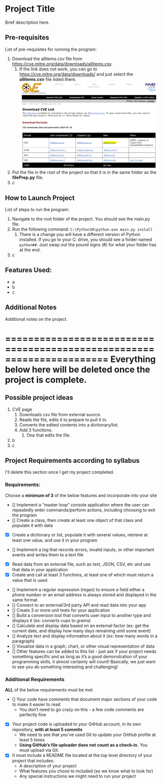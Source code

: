 # Project Title
Brief description here.

## Pre-requisites
List of pre-requisites for running the program:
1. Download the allitems.csv file from https://cve.mitre.org/data/downloads/allitems.csv.
   1. If the link does not work, you can go to https://cve.mitre.org/data/downloads/ and just select the **allitems.csv** file listed there.
   ![CVE site screenshot](/ReadMe-Files/00-screencapture.png)
2. Put the file in the root of the project so that it is in the same folder as the **filePrep.py** file.
3. c

## How to Launch Project
List of steps to run the program:
1. Navigate to the root folder of the project. You should see the main.py file.
2. Run the following command:
   `C:\Python38\python.exe main.py install`
   1. There is a change you will have a different version of Python installed. If you go to your C: drive, you should see a folder named `python##`. Just swap out the pound signs (#) for what your folder has at the end.
3. c

## Features Used:
- a
- b
- c

## Additional Notes
Additional notes on the project.

======================================================================
Everything below here will be deleted once the project is complete.
======================================================================

## Possible project ideas
1. CVE page
   1. Downloads csv file from external source.
   2. Reads the file, edits it to prepare to pull it in.
   3. Converts the edited contents into a dictionary/list.
   4. Add 3 functions.
      1. One that edits the file.
2. b
3. c

## Project Requirements according to syllabus

I'll delete this section once I get my project completed.

### **Requirements:**
Choose a **minimum of 3** of the below features and incorporate into your site
- [] Implement a “master loop” console application where the user can repeatedly enter commands/perform actions, including choosing to exit the program
- [] Create a class, then create at least one object of that class and populate it with data
- [x] Create a dictionary or list, populate it with several values, retrieve at least one value, and use it in your program
- [] Implement a log that records errors, invalid inputs, or other important events and writes them to a text file
- [x] Read data from an external file, such as text, JSON, CSV, etc and use that data in your application
- [x] Create and call at least 3 functions, at least one of which must return a value that is used
- [] Implement a regular expression (regex) to ensure a field either a phone number or an email address is always stored and displayed in the same format
- [] Connect to an external/3rd party API and read data into your app
- [] Create 3 or more unit tests for your application
- [] Build a conversion tool that converts user input to another type and displays it (ex: converts cups to grams)
- [] Calculate and display data based on an external factor (ex: get the current date, and display how many days remaining until some event)
- [] Analyze text and display information about it (ex: how many words in a paragraph)
- [] Visualize data in a graph, chart, or other visual representation of data
- [] Other features can be added to this list - just ask if your project needs something specific and as long as it’s a good demonstration of your programming skills, it almost certainly will count!  Basically, we just want to see you do something interesting and challenging!

### Additional Requirements
**ALL** of the below requirements must be met.
- [] Your code have comments that document major sections of your code to make it easier to read
  - You don’t need to go crazy on this - a few code comments are perfectly fine
- [x] Your project code is uploaded to your GitHub account, in its own repository, **with at least 5 commits**
  - We need to see that you’ve used Git to update your GitHub profile at least 5 times
  - **Using GitHub’s file uploader does not count as a check-in.** You must upload via Git. 
- [x] It must include a README file located at the top level directory of your project that includes:
  - A description of your project
  - What features you chose to included (so we know what to look for)
  - Any special instructions we might need to run your project